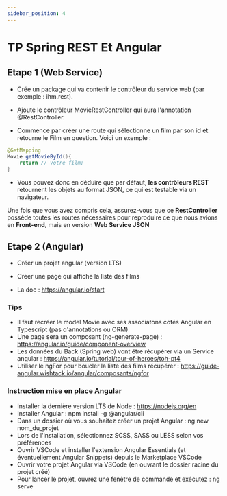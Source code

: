 ```yaml
---
sidebar_position: 4
---
```


# TP Spring REST Et Angular

## Etape 1 (Web Service)

- Crée un package qui va contenir le contrôleur du service web (par exemple : ihm.rest).

- Ajoute le contrôleur MovieRestController qui aura l'annotation @RestController.

- Commence par créer une route qui sélectionne un film par son id et retourne le Film en question. Voici un exemple :

```java
@GetMapping
Movie getMovieById(){
    return // Votre film;
}
```

- Vous pouvez donc en déduire que par défaut, **les contrôleurs REST** retournent les objets au format JSON, ce qui est testable via un navigateur.

Une fois que vous avez compris cela, assurez-vous que ce **RestController** possède toutes les routes nécessaires pour reproduire ce que nous avions en **Front-end**, mais en version **Web Service JSON**

## Etape 2 (Angular)

- Créer un projet angular (version LTS)

- Creer une page qui affiche la liste des films

- La doc : https://angular.io/start

### Tips

- Il faut recréer le model Movie avec ses associatons cotés Angular en Typescript (pas d'annotations ou ORM)
- Une page sera un composant (ng-generate-page) : https://angular.io/guide/component-overview
- Les données du Back (Spring web) vont être récupérer via un Service angular : https://angular.io/tutorial/tour-of-heroes/toh-pt4
- Utiliser le ngFor pour boucler la liste des films récupérer : https://guide-angular.wishtack.io/angular/composants/ngfor

### Instruction mise en place Angular

- Installer la dernière version LTS de Node : https://nodejs.org/en
- Installer Angular : npm install -g @angular/cli
- Dans un dossier où vous souhaitez créer un projet Angular : ng new nom_du_projet
- Lors de l'installation, sélectionnez SCSS, SASS ou LESS selon vos préférences
- Ouvrir VSCode et installer l'extension Angular Essentials (et éventuellement Angular Snippets) depuis le Marketplace VSCode
- Ouvrir votre projet Angular via VSCode (en ouvrant le dossier racine du projet créé)
- Pour lancer le projet, ouvrez une fenêtre de commande et exécutez : ng serve
